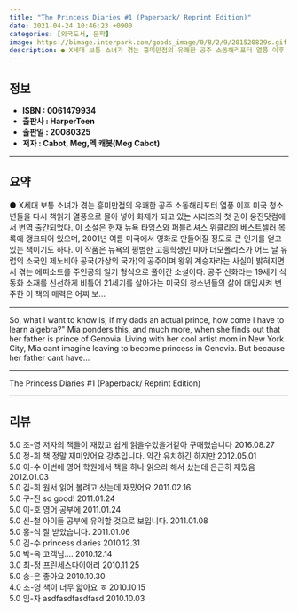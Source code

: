 ```yaml
---
title: "The Princess Diaries #1 (Paperback/ Reprint Edition)"
date: 2021-04-24 10:46:23 +0900
categories: [외국도서, 문학]
image: https://bimage.interpark.com/goods_image/0/8/2/9/201520829s.gif
description: ● X세대 보통 소녀가 겪는 흥미만점의 유쾌한 공주 소동해리포터 열풍 이후 미국 청소년들을 다시 책읽기 열풍으로 몰아 넣어 화제가 되고 있는 시리즈의 첫 권이 웅진닷컴에서 번역 출간되었다. 이 소설은 현재 뉴욕 타임스와 퍼블리셔스 위클리의 베스트셀러 목록에 랭크되어 있으며, 2001
---
```


## **정보**

- **ISBN : 0061479934**
- **출판사 : HarperTeen**
- **출판일 : 20080325**
- **저자 : Cabot, Meg,멕 캐봇(Meg Cabot)**

------



## **요약**

●  X세대 보통 소녀가 겪는 흥미만점의 유쾌한 공주 소동해리포터 열풍 이후 미국 청소년들을 다시 책읽기 열풍으로 몰아 넣어 화제가 되고 있는  시리즈의 첫 권이 웅진닷컴에서 번역 출간되었다. 이 소설은 현재 뉴욕 타임스와 퍼블리셔스 위클리의 베스트셀러 목록에 랭크되어 있으며, 2001년 여름 미국에서 영화로 만들어질 정도로 큰 인기를 얻고 있는 책이기도 하다. 이 작품은 뉴욕의 평범한 고등학생인 미아 더모폴리스가 어느 날 유럽의 소국인 제노비아 공국(가상의 국가)의 공주이며 왕위 계승자라는 사실이 밝혀지면서 겪는 에피소드를 주인공의 일기 형식으로 풀어간 소설이다. 공주 신화라는 19세기 식 동화 소재를 신선하게 비틀어 21세기를 살아가는 미국의 청소년들의 삶에 대입시켜 변주한 이 책의 매력은 어찌 보...

------

So, what I want to know is, if my dads an actual prince, how come I have to learn algebra?&quot; Mia ponders this, and much more, when she finds out that her father is prince of Genovia. Living with her cool artist mom in New York City, Mia cant imagine leaving to become princess in Genovia. But because her father cant have... 

------


The Princess Diaries #1 (Paperback/ Reprint Edition) 

------


## **리뷰** 

5.0 조-영 저자의 책들이 재밌고 쉽게 읽을수있을거같아 구매했습니다 2016.08.27 <br/>5.0 정-희 책 정말 재미있어요 강추입니다. 약간 유치하긴 하지만 2012.05.01 <br/>5.0 이-수 이번에 영어 학원에서 책을 하나 읽으라 해서 샀는데 은근히 재밌음 2012.01.03 <br/>5.0 김-희 원서 읽어 볼려고 샀는데 재밌어요 2011.02.16 <br/>5.0 구-진 so good! 2011.01.24 <br/>5.0 이-호 영어 공부에  2011.01.24 <br/>5.0 신-철 아이들 공부에 유익할 것으로 보입니다. 2011.01.08 <br/>5.0 홍-식 잘 받았습니다. 2011.01.06 <br/>5.0 김-수 princess diaries 2010.12.31 <br/>5.0 박-옥 고객님.... 2010.12.14 <br/>3.0 최-정 프린세스다이어리 2010.11.25 <br/>5.0 송-은 좋아요 2010.10.30 <br/>4.0 조-영 책이 너무 얇아요 ㅎ 2010.10.15 <br/>5.0 임-자 asdfasdfasdfasd 2010.10.03 <br/>